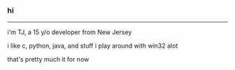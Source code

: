### hi
---
i'm TJ, a 15 y/o developer from New Jersey

i like c, python, java, and stuff 
i play around with win32 alot 

that's pretty much it for now
